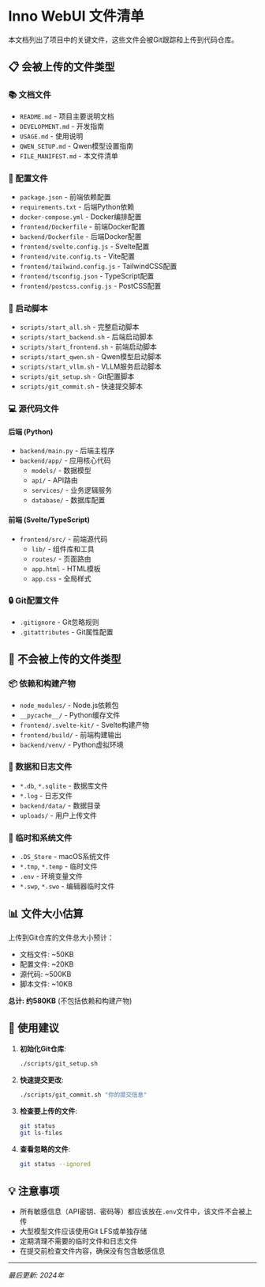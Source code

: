 # Inno WebUI 文件清单

本文档列出了项目中的关键文件，这些文件会被Git跟踪和上传到代码仓库。

## 📋 会被上传的文件类型

### 📚 文档文件
- `README.md` - 项目主要说明文档
- `DEVELOPMENT.md` - 开发指南
- `USAGE.md` - 使用说明
- `QWEN_SETUP.md` - Qwen模型设置指南
- `FILE_MANIFEST.md` - 本文件清单

### 🔧 配置文件
- `package.json` - 前端依赖配置
- `requirements.txt` - 后端Python依赖
- `docker-compose.yml` - Docker编排配置
- `frontend/Dockerfile` - 前端Docker配置
- `backend/Dockerfile` - 后端Docker配置
- `frontend/svelte.config.js` - Svelte配置
- `frontend/vite.config.ts` - Vite配置
- `frontend/tailwind.config.js` - TailwindCSS配置
- `frontend/tsconfig.json` - TypeScript配置
- `frontend/postcss.config.js` - PostCSS配置

### 🚀 启动脚本
- `scripts/start_all.sh` - 完整启动脚本
- `scripts/start_backend.sh` - 后端启动脚本
- `scripts/start_frontend.sh` - 前端启动脚本
- `scripts/start_qwen.sh` - Qwen模型启动脚本
- `scripts/start_vllm.sh` - VLLM服务启动脚本
- `scripts/git_setup.sh` - Git配置脚本
- `scripts/git_commit.sh` - 快速提交脚本

### 💻 源代码文件
#### 后端 (Python)
- `backend/main.py` - 后端主程序
- `backend/app/` - 应用核心代码
  - `models/` - 数据模型
  - `api/` - API路由
  - `services/` - 业务逻辑服务
  - `database/` - 数据库配置

#### 前端 (Svelte/TypeScript)
- `frontend/src/` - 前端源代码
  - `lib/` - 组件库和工具
  - `routes/` - 页面路由
  - `app.html` - HTML模板
  - `app.css` - 全局样式

### 🔒 Git配置文件
- `.gitignore` - Git忽略规则
- `.gitattributes` - Git属性配置

## 🚫 不会被上传的文件类型

### 📦 依赖和构建产物
- `node_modules/` - Node.js依赖包
- `__pycache__/` - Python缓存文件
- `frontend/.svelte-kit/` - Svelte构建产物
- `frontend/build/` - 前端构建输出
- `backend/venv/` - Python虚拟环境

### 💾 数据和日志文件
- `*.db`, `*.sqlite` - 数据库文件
- `*.log` - 日志文件
- `backend/data/` - 数据目录
- `uploads/` - 用户上传文件

### 🔧 临时和系统文件
- `.DS_Store` - macOS系统文件
- `*.tmp`, `*.temp` - 临时文件
- `.env` - 环境变量文件
- `*.swp`, `*.swo` - 编辑器临时文件

## 📊 文件大小估算

上传到Git仓库的文件总大小预计：
- 文档文件: ~50KB
- 配置文件: ~20KB
- 源代码: ~500KB
- 脚本文件: ~10KB

**总计: 约580KB** (不包括依赖和构建产物)

## 🎯 使用建议

1. **初始化Git仓库**:
   ```bash
   ./scripts/git_setup.sh
   ```

2. **快速提交更改**:
   ```bash
   ./scripts/git_commit.sh "你的提交信息"
   ```

3. **检查要上传的文件**:
   ```bash
   git status
   git ls-files
   ```

4. **查看忽略的文件**:
   ```bash
   git status --ignored
   ```

## 💡 注意事项

- 所有敏感信息（API密钥、密码等）都应该放在`.env`文件中，该文件不会被上传
- 大型模型文件应该使用Git LFS或单独存储
- 定期清理不需要的临时文件和日志文件
- 在提交前检查文件内容，确保没有包含敏感信息

---

*最后更新: 2024年*
